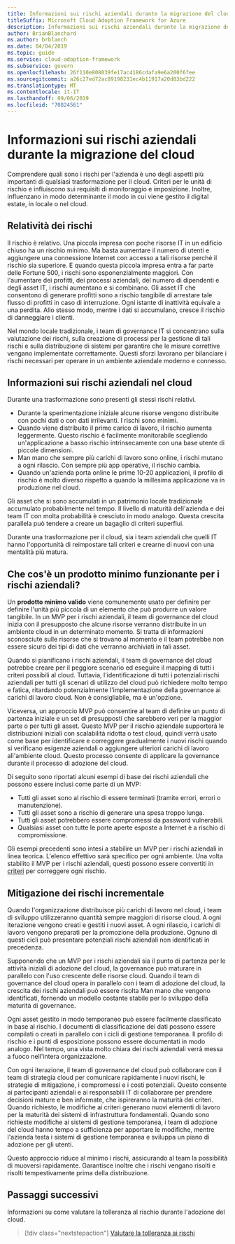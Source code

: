 ```yaml
---
title: Informazioni sui rischi aziendali durante la migrazione del cloud
titleSuffix: Microsoft Cloud Adoption Framework for Azure
description: Informazioni sui rischi aziendali durante la migrazione del cloud
author: BrianBlanchard
ms.author: brblanch
ms.date: 04/04/2019
ms.topic: guide
ms.service: cloud-adoption-framework
ms.subservice: govern
ms.openlocfilehash: 26f110e808039fe17ac4186cdafa9e6a200f6fee
ms.sourcegitcommit: a26c27ed72ac89198231ec4b11917a20d03bd222
ms.translationtype: MT
ms.contentlocale: it-IT
ms.lasthandoff: 09/06/2019
ms.locfileid: "70824561"
---
```

<!-- markdownlint-disable MD026 -->

# <a name="understand-business-risk-during-cloud-migration"></a>Informazioni sui rischi aziendali durante la migrazione del cloud

Comprendere quali sono i rischi per l'azienda è uno degli aspetti più importanti di qualsiasi trasformazione per il cloud. Criteri per le unità di rischio e influiscono sui requisiti di monitoraggio e imposizione. Inoltre, influenzano in modo determinante il modo in cui viene gestito il digital estate, in locale o nel cloud.

<!-- markdownlint-enable MD026 -->

## <a name="relativity-of-risk"></a>Relatività dei rischi

Il rischio è relativo. Una piccola impresa con poche risorse IT in un edificio chiuso ha un rischio minimo. Ma basta aumentare il numero di utenti e aggiungere una connessione Internet con accesso a tali risorse perché il rischio sia superiore. E quando questa piccola impresa entra a far parte delle Fortune 500, i rischi sono esponenzialmente maggiori. Con l'aumentare dei profitti, dei processi aziendali, del numero di dipendenti e degli asset IT, i rischi aumentano e si combinano. Gli asset IT che consentono di generare profitti sono a rischio tangibile di arrestare tale flusso di profitti in caso di interruzione. Ogni istante di inattività equivale a una perdita. Allo stesso modo, mentre i dati si accumulano, cresce il rischio di danneggiare i clienti.

Nel mondo locale tradizionale, i team di governance IT si concentrano sulla valutazione dei rischi, sulla creazione di processi per la gestione di tali rischi e sulla distribuzione di sistemi per garantire che le misure correttive vengano implementate correttamente. Questi sforzi lavorano per bilanciare i rischi necessari per operare in un ambiente aziendale moderno e connesso.

## <a name="understand-business-risks-in-the-cloud"></a>Informazioni sui rischi aziendali nel cloud

Durante una trasformazione sono presenti gli stessi rischi relativi.

- Durante la sperimentazione iniziale alcune risorse vengono distribuite con pochi dati o con dati irrilevanti. I rischi sono minimi.
- Quando viene distribuito il primo carico di lavoro, il rischio aumenta leggermente. Questo rischio è facilmente monitorabile scegliendo un'applicazione a basso rischio intrinsecamente con una base utente di piccole dimensioni.
- Man mano che sempre più carichi di lavoro sono online, i rischi mutano a ogni rilascio. Con sempre più app operative, il rischio cambia.
- Quando un'azienda porta online le prime 10-20 applicazioni, il profilo di rischio è molto diverso rispetto a quando la millesima applicazione va in produzione nel cloud.

Gli asset che si sono accumulati in un patrimonio locale tradizionale accumulato probabilmente nel tempo. Il livello di maturità dell'azienda e dei team IT con molta probabilità è cresciuto in modo analogo. Questa crescita parallela può tendere a creare un bagaglio di criteri superflui.

Durante una trasformazione per il cloud, sia i team aziendali che quelli IT hanno l'opportunità di reimpostare tali criteri e crearne di nuovi con una mentalità più matura.

<!-- markdownlint-disable MD026 -->

## <a name="what-is-a-business-risk-mvp"></a>Che cos'è un prodotto minimo funzionante per i rischi aziendali?

Un **prodotto minimo valido** viene comunemente usato per definire per definire l'unità più piccola di un elemento che può produrre un valore tangibile. In un MVP per i rischi aziendali, il team di governance del cloud inizia con il presupposto che alcune risorse verranno distribuite in un ambiente cloud in un determinato momento. Si tratta di informazioni sconosciute sulle risorse che si trovano al momento e il team potrebbe non essere sicuro dei tipi di dati che verranno archiviati in tali asset.

Quando si pianificano i rischi aziendali, il team di governance del cloud potrebbe creare per il peggiore scenario ed eseguire il mapping di tutti i criteri possibili al cloud. Tuttavia, l'identificazione di tutti i potenziali rischi aziendali per tutti gli scenari di utilizzo del cloud può richiedere molto tempo e fatica, ritardando potenzialmente l'implementazione della governance ai carichi di lavoro cloud. Non è consigliabile, ma è un'opzione.

Viceversa, un approccio MVP può consentire al team di definire un punto di partenza iniziale e un set di presupposti che sarebbero veri per la maggior parte o per tutti gli asset. Questo MVP per il rischio aziendale supporterà le distribuzioni iniziali con scalabilità ridotta o test cloud, quindi verrà usato come base per identificare e correggere gradualmente i nuovi rischi quando si verificano esigenze aziendali o aggiungere ulteriori carichi di lavoro all'ambiente cloud. Questo processo consente di applicare la governance durante il processo di adozione del cloud.

Di seguito sono riportati alcuni esempi di base dei rischi aziendali che possono essere inclusi come parte di un MVP:

- Tutti gli asset sono al rischio di essere terminati (tramite errori, errori o manutenzione).
- Tutti gli asset sono a rischio di generare una spesa troppo lunga.
- Tutti gli asset potrebbero essere compromessi da password vulnerabili.
- Qualsiasi asset con tutte le porte aperte esposte a Internet è a rischio di compromissione.

Gli esempi precedenti sono intesi a stabilire un MVP per i rischi aziendali in linea teorica. L'elenco effettivo sarà specifico per ogni ambiente.
Una volta stabilito il MVP per i rischi aziendali, questi possono essere convertiti in [criteri](./index.md) per correggere ogni rischio.

<!-- markdownlint-enable MD026 -->

## <a name="incremental-risk-mitigation"></a>Mitigazione dei rischi incrementale

Quando l'organizzazione distribuisce più carichi di lavoro nel cloud, i team di sviluppo utilizzeranno quantità sempre maggiori di risorse cloud. A ogni iterazione vengono creati e gestiti i nuovi asset. A ogni rilascio, i carichi di lavoro vengono preparati per la promozione della produzione. Ognuno di questi cicli può presentare potenziali rischi aziendali non identificati in precedenza.

Supponendo che un MVP per i rischi aziendali sia il punto di partenza per le attività iniziali di adozione del cloud, la governance può maturare in parallelo con l'uso crescente delle risorse cloud. Quando il team di governance del cloud opera in parallelo con i team di adozione del cloud, la crescita dei rischi aziendali può essere risolta Man mano che vengono identificati, fornendo un modello costante stabile per lo sviluppo della maturità di governance.

Ogni asset gestito in modo temporaneo può essere facilmente classificato in base al rischio. I documenti di classificazione dei dati possono essere compilati o creati in parallelo con i cicli di gestione temporanea. Il profilo di rischio e i punti di esposizione possono essere documentati in modo analogo. Nel tempo, una vista molto chiara dei rischi aziendali verrà messa a fuoco nell'intera organizzazione.

Con ogni iterazione, il team di governance del cloud può collaborare con il team di strategia cloud per comunicare rapidamente i nuovi rischi, le strategie di mitigazione, i compromessi e i costi potenziali. Questo consente ai partecipanti aziendali e ai responsabili IT di collaborare per prendere decisioni mature e ben informate, che ispireranno la maturità dei criteri. Quando richiesto, le modifiche ai criteri generano nuovi elementi di lavoro per la maturità dei sistemi di infrastruttura fondamentali. Quando sono richieste modifiche ai sistemi di gestione temporanea, i team di adozione del cloud hanno tempo a sufficienza per apportare le modifiche, mentre l'azienda testa i sistemi di gestione temporanea e sviluppa un piano di adozione per gli utenti.

Questo approccio riduce al minimo i rischi, assicurando al team la possibilità di muoversi rapidamente. Garantisce inoltre che i rischi vengano risolti e risolti tempestivamente prima della distribuzione.

## <a name="next-steps"></a>Passaggi successivi

Informazioni su come valutare la tolleranza al rischio durante l'adozione del cloud.

> [!div class="nextstepaction"]
> [Valutare la tolleranza ai rischi](./risk-tolerance.md)
